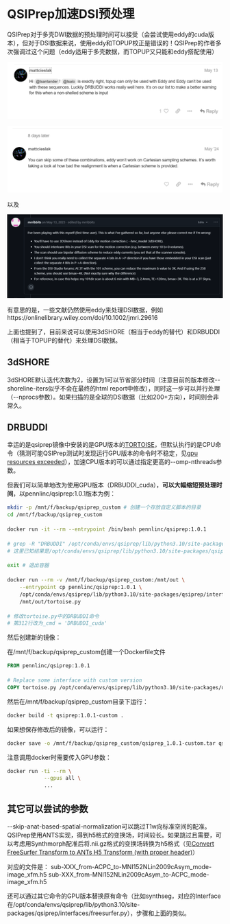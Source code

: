 QSIPrep加速DSI预处理
====================

QSIPrep对于多壳DWI数据的预处理时间可以接受（会尝试使用eddy的cuda版本），但对于DSI数据来说，使用eddy和TOPUP校正是错误的！QSIPrep的作者多次强调过这个问题（eddy适用于多壳数据，而TOPUP又只能和eddy搭配使用）

![DSI1](DSI1.png)

![DSI2](DSI2.png)

以及

![DSI3](DSI3.png)

有意思的是，一些文献仍然使用eddy来处理DSI数据，例如https://onlinelibrary.wiley.com/doi/10.1002/jmri.29616

上面也提到了，目前来说可以使用3dSHORE（相当于eddy的替代）和DRBUDDI（相当于TOPUP的替代）来处理DSI数据。

## 3dSHORE

3dSHORE默认迭代次数为2，设置为1可以节省部分时间（注意目前的版本修改--shoreline-iters似乎不会在最终的html report中修改），同时这一步可以并行处理（--nprocs参数）。如果扫描的是全球的DSI数据（比如200+方向），时间则会非常久。

## DRBUDDI

幸运的是qsiprep镜像中安装的是GPU版本的[TORTOISE](https://tortoise.nibib.nih.gov/)，但默认执行的是CPU命令（猜测可能QSIPrep测试时发现运行GPU版本的命令时不稳定，见[gpu resources exceeded](https://github.com/QMICodeBase/TORTOISEV4/issues/14)），加速CPU版本的可以通过指定更高的--omp-nthreads参数。

但我们可以简单地改为使用GPU版本（DRBUDDI_cuda），**可以大幅缩短预处理时间**，以pennlinc/qsiprep:1.0.1版本为例：

```bash
mkdir -p /mnt/f/backup/qsiprep_custom # 创建一个存放自定义脚本的目录
cd /mnt/f/backup/qsiprep_custom

docker run -it --rm --entrypoint /bin/bash pennlinc/qsiprep:1.0.1

# grep -R "DRBUDDI" /opt/conda/envs/qsiprep/lib/python3.10/site-packages/qsiprep/
# 这里已知结果是/opt/conda/envs/qsiprep/lib/python3.10/site-packages/qsiprep/interfaces/tortoise.py

exit # 退出容器

docker run --rm -v /mnt/f/backup/qsiprep_custom:/mnt/out \
    --entrypoint cp pennlinc/qsiprep:1.0.1 \
    /opt/conda/envs/qsiprep/lib/python3.10/site-packages/qsiprep/interfaces/tortoise.py \
    /mnt/out/tortoise.py

# 修改tortoise.py中的DRBUDDI命令
# 第312行改为_cmd = 'DRBUDDI_cuda'
```

然后创建新的镜像：

在/mnt/f/backup/qsiprep_custom创建一个Dockerfile文件

```Dockerfile
FROM pennlinc/qsiprep:1.0.1

# Replace some interface with custom version
COPY tortoise.py /opt/conda/envs/qsiprep/lib/python3.10/site-packages/qsiprep/interfaces/tortoise.py
```

然后在/mnt/f/backup/qsiprep_custom目录下运行：

```bash
docker build -t qsiprep:1.0.1-custom .
```

如果想保存修改后的镜像，可以运行：

```bash
docker save -o /mnt/f/backup/qsiprep_custom/qsiprep_1.0.1-custom.tar qsiprep:1.0.1-custom
```

注意调用docker时需要传入GPU参数：

```bash
docker run -ti --rm \
            --gpus all \
            ...
```

## 其它可以尝试的参数

--skip-anat-based-spatial-normalization可以跳过T1w向标准空间的配准。QSIPrep使用ANTS实现，得到h5格式的变换场，时间较长。如果跳过且需要，可以考虑用Synthmorph配准后将.nii.gz格式的变换场转换为h5格式（见[Convert FreeSurfer Transform to ANTs H5 Transform (with proper header)](https://neurostars.org/t/convert-freesurfer-transform-to-ants-h5-transform-with-proper-header/29571)）

对应的文件是：
sub-XXX_from-ACPC_to-MNI152NLin2009cAsym_mode-image_xfm.h5
sub-XXX_from-MNI152NLin2009cAsym_to-ACPC_mode-image_xfm.h5

还可以通过其它命令的GPU版本替换原有命令（比如synthseg，对应的Interface在/opt/conda/envs/qsiprep/lib/python3.10/site-packages/qsiprep/interfaces/freesurfer.py），步骤和上面的类似。